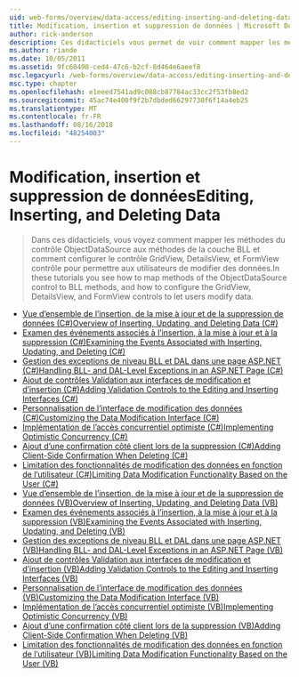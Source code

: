 ```yaml
---
uid: web-forms/overview/data-access/editing-inserting-and-deleting-data/index
title: Modification, insertion et suppression de données | Microsoft Docs
author: rick-anderson
description: Ces didacticiels vous permet de voir comment mapper les méthodes du contrôle ObjectDataSource aux méthodes de la couche BLL et comment configurer le GridView, DetailsView et FormView co...
ms.author: riande
ms.date: 10/05/2011
ms.assetid: 9fc60498-ced4-47c6-b2cf-8d464e6aeef8
msc.legacyurl: /web-forms/overview/data-access/editing-inserting-and-deleting-data
msc.type: chapter
ms.openlocfilehash: e1eeed7541ad9c088cb87784ac33cc2f53fb8ed2
ms.sourcegitcommit: 45ac74e400f9f2b7dbded66297730f6f14a4eb25
ms.translationtype: MT
ms.contentlocale: fr-FR
ms.lasthandoff: 08/16/2018
ms.locfileid: "48254003"
---
```

<a name="editing-inserting-and-deleting-data"></a><span data-ttu-id="212dd-103">Modification, insertion et suppression de données</span><span class="sxs-lookup"><span data-stu-id="212dd-103">Editing, Inserting, and Deleting Data</span></span>
====================
> <span data-ttu-id="212dd-104">Dans ces didacticiels, vous voyez comment mapper les méthodes du contrôle ObjectDataSource aux méthodes de la couche BLL et comment configurer le contrôle GridView, DetailsView, et FormView contrôle pour permettre aux utilisateurs de modifier des données.</span><span class="sxs-lookup"><span data-stu-id="212dd-104">In these tutorials you see how to map methods of the ObjectDataSource control to BLL methods, and how to configure the GridView, DetailsView, and FormView controls to let users modify data.</span></span>


- [<span data-ttu-id="212dd-105">Vue d’ensemble de l’insertion, de la mise à jour et de la suppression de données (C#)</span><span class="sxs-lookup"><span data-stu-id="212dd-105">Overview of Inserting, Updating, and Deleting Data (C#)</span></span>](an-overview-of-inserting-updating-and-deleting-data-cs.md)
- [<span data-ttu-id="212dd-106">Examen des événements associés à l’insertion, à la mise à jour et à la suppression (C#)</span><span class="sxs-lookup"><span data-stu-id="212dd-106">Examining the Events Associated with Inserting, Updating, and Deleting (C#)</span></span>](examining-the-events-associated-with-inserting-updating-and-deleting-cs.md)
- [<span data-ttu-id="212dd-107">Gestion des exceptions de niveau BLL et DAL dans une page ASP.NET (C#)</span><span class="sxs-lookup"><span data-stu-id="212dd-107">Handling BLL- and DAL-Level Exceptions in an ASP.NET Page (C#)</span></span>](handling-bll-and-dal-level-exceptions-in-an-asp-net-page-cs.md)
- [<span data-ttu-id="212dd-108">Ajout de contrôles Validation aux interfaces de modification et d’insertion (C#)</span><span class="sxs-lookup"><span data-stu-id="212dd-108">Adding Validation Controls to the Editing and Inserting Interfaces (C#)</span></span>](adding-validation-controls-to-the-editing-and-inserting-interfaces-cs.md)
- [<span data-ttu-id="212dd-109">Personnalisation de l’interface de modification des données (C#)</span><span class="sxs-lookup"><span data-stu-id="212dd-109">Customizing the Data Modification Interface (C#)</span></span>](customizing-the-data-modification-interface-cs.md)
- [<span data-ttu-id="212dd-110">Implémentation de l’accès concurrentiel optimiste (C#)</span><span class="sxs-lookup"><span data-stu-id="212dd-110">Implementing Optimistic Concurrency (C#)</span></span>](implementing-optimistic-concurrency-cs.md)
- [<span data-ttu-id="212dd-111">Ajout d’une confirmation côté client lors de la suppression (C#)</span><span class="sxs-lookup"><span data-stu-id="212dd-111">Adding Client-Side Confirmation When Deleting (C#)</span></span>](adding-client-side-confirmation-when-deleting-cs.md)
- [<span data-ttu-id="212dd-112">Limitation des fonctionnalités de modification des données en fonction de l’utilisateur (C#)</span><span class="sxs-lookup"><span data-stu-id="212dd-112">Limiting Data Modification Functionality Based on the User (C#)</span></span>](limiting-data-modification-functionality-based-on-the-user-cs.md)
- [<span data-ttu-id="212dd-113">Vue d’ensemble de l’insertion, de la mise à jour et de la suppression de données (VB)</span><span class="sxs-lookup"><span data-stu-id="212dd-113">Overview of Inserting, Updating, and Deleting Data (VB)</span></span>](an-overview-of-inserting-updating-and-deleting-data-vb.md)
- [<span data-ttu-id="212dd-114">Examen des événements associés à l’insertion, à la mise à jour et à la suppression (VB)</span><span class="sxs-lookup"><span data-stu-id="212dd-114">Examining the Events Associated with Inserting, Updating, and Deleting (VB)</span></span>](examining-the-events-associated-with-inserting-updating-and-deleting-vb.md)
- [<span data-ttu-id="212dd-115">Gestion des exceptions de niveau BLL et DAL dans une page ASP.NET (VB)</span><span class="sxs-lookup"><span data-stu-id="212dd-115">Handling BLL- and DAL-Level Exceptions in an ASP.NET Page (VB)</span></span>](handling-bll-and-dal-level-exceptions-in-an-asp-net-page-vb.md)
- [<span data-ttu-id="212dd-116">Ajout de contrôles Validation aux interfaces de modification et d’insertion (VB)</span><span class="sxs-lookup"><span data-stu-id="212dd-116">Adding Validation Controls to the Editing and Inserting Interfaces (VB)</span></span>](adding-validation-controls-to-the-editing-and-inserting-interfaces-vb.md)
- [<span data-ttu-id="212dd-117">Personnalisation de l’interface de modification des données (VB)</span><span class="sxs-lookup"><span data-stu-id="212dd-117">Customizing the Data Modification Interface (VB)</span></span>](customizing-the-data-modification-interface-vb.md)
- [<span data-ttu-id="212dd-118">Implémentation de l’accès concurrentiel optimiste (VB)</span><span class="sxs-lookup"><span data-stu-id="212dd-118">Implementing Optimistic Concurrency (VB)</span></span>](implementing-optimistic-concurrency-vb.md)
- [<span data-ttu-id="212dd-119">Ajout d’une confirmation côté client lors de la suppression (VB)</span><span class="sxs-lookup"><span data-stu-id="212dd-119">Adding Client-Side Confirmation When Deleting (VB)</span></span>](adding-client-side-confirmation-when-deleting-vb.md)
- [<span data-ttu-id="212dd-120">Limitation des fonctionnalités de modification des données en fonction de l’utilisateur (VB)</span><span class="sxs-lookup"><span data-stu-id="212dd-120">Limiting Data Modification Functionality Based on the User (VB)</span></span>](limiting-data-modification-functionality-based-on-the-user-vb.md)
